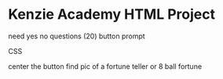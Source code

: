 # Kenzie Academy HTML Project
need yes no questions (20)
button
prompt


CSS

center the button
find pic of a fortune teller or 8 ball fortune
